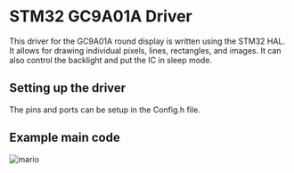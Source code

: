 # STM32 GC9A01A Driver
 This driver for the GC9A01A round display is written using the STM32 HAL. It allows for drawing individual pixels, lines, rectangles, and images. It can also control the backlight and put the IC in sleep mode.

## Setting up the driver
The pins and ports can be setup in the Config.h file.

## Example main code

![mario](https://github.com/user-attachments/assets/cbbe2278-7860-4c98-8efc-f7a6f1a82499)
